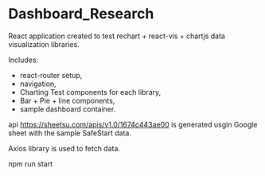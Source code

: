 # Dashboard_Research
React application created to test rechart + react-vis + chartjs data visualization libraries.

Includes: 
- react-router setup, 
- navigation,
- Charting Test components for each library,
- Bar + Pie + line components,
- sample dashboard container.

api https://sheetsu.com/apis/v1.0/1674c443ae00 is generated usgin Google sheet with the sample SafeStart data.

Axios library is used to fetch data.



npm run start
